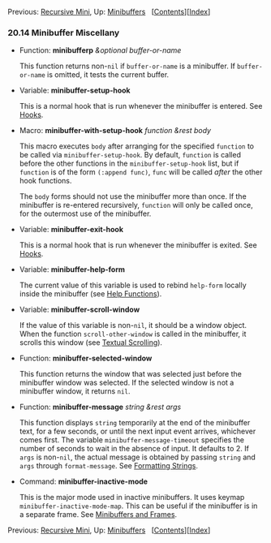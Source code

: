 <!-- This is the GNU Emacs Lisp Reference Manual
corresponding to Emacs version 27.2.

Copyright (C) 1990-1996, 1998-2021 Free Software Foundation,
Inc.

Permission is granted to copy, distribute and/or modify this document
under the terms of the GNU Free Documentation License, Version 1.3 or
any later version published by the Free Software Foundation; with the
Invariant Sections being "GNU General Public License," with the
Front-Cover Texts being "A GNU Manual," and with the Back-Cover
Texts as in (a) below.  A copy of the license is included in the
section entitled "GNU Free Documentation License."

(a) The FSF's Back-Cover Text is: "You have the freedom to copy and
modify this GNU manual.  Buying copies from the FSF supports it in
developing GNU and promoting software freedom." -->

<!-- Created by GNU Texinfo 6.7, http://www.gnu.org/software/texinfo/ -->

Previous: [Recursive Mini](Recursive-Mini.html), Up: [Minibuffers](Minibuffers.html)   \[[Contents](index.html#SEC_Contents "Table of contents")]\[[Index](Index.html "Index")]

### 20.14 Minibuffer Miscellany

*   Function: **minibufferp** *\&optional buffer-or-name*

    This function returns non-`nil` if `buffer-or-name` is a minibuffer. If `buffer-or-name` is omitted, it tests the current buffer.

<!---->

*   Variable: **minibuffer-setup-hook**

    This is a normal hook that is run whenever the minibuffer is entered. See [Hooks](Hooks.html).

<!---->

*   Macro: **minibuffer-with-setup-hook** *function \&rest body*

    This macro executes `body` after arranging for the specified `function` to be called via `minibuffer-setup-hook`. By default, `function` is called before the other functions in the `minibuffer-setup-hook` list, but if `function` is of the form `(:append func)`<!-- /@w -->, `func` will be called *after* the other hook functions.

    The `body` forms should not use the minibuffer more than once. If the minibuffer is re-entered recursively, `function` will only be called once, for the outermost use of the minibuffer.

<!---->

*   Variable: **minibuffer-exit-hook**

    This is a normal hook that is run whenever the minibuffer is exited. See [Hooks](Hooks.html).

<!---->

*   Variable: **minibuffer-help-form**

    The current value of this variable is used to rebind `help-form` locally inside the minibuffer (see [Help Functions](Help-Functions.html)).

<!---->

*   Variable: **minibuffer-scroll-window**

    If the value of this variable is non-`nil`, it should be a window object. When the function `scroll-other-window` is called in the minibuffer, it scrolls this window (see [Textual Scrolling](Textual-Scrolling.html)).

<!---->

*   Function: **minibuffer-selected-window**

    This function returns the window that was selected just before the minibuffer window was selected. If the selected window is not a minibuffer window, it returns `nil`.

<!---->

*   Function: **minibuffer-message** *string \&rest args*

    This function displays `string` temporarily at the end of the minibuffer text, for a few seconds, or until the next input event arrives, whichever comes first. The variable `minibuffer-message-timeout` specifies the number of seconds to wait in the absence of input. It defaults to 2. If `args` is non-`nil`, the actual message is obtained by passing `string` and `args` through `format-message`. See [Formatting Strings](Formatting-Strings.html).

<!---->

*   Command: **minibuffer-inactive-mode**

    This is the major mode used in inactive minibuffers. It uses keymap `minibuffer-inactive-mode-map`. This can be useful if the minibuffer is in a separate frame. See [Minibuffers and Frames](Minibuffers-and-Frames.html).

Previous: [Recursive Mini](Recursive-Mini.html), Up: [Minibuffers](Minibuffers.html)   \[[Contents](index.html#SEC_Contents "Table of contents")]\[[Index](Index.html "Index")]
